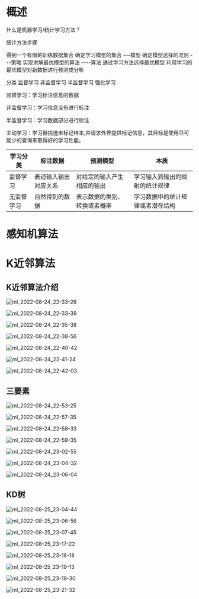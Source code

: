 # 概述

什么是机器学习/统计学习方法？

统计方法步骤

得到一个有限的训练数据集合
确定学习模型的集合 	---模型
确定模型选择的准则 	 ---策略
实现求解最优模型的算法 	----算法
通过学习方法选择最优模型
利用学习的最优模型对新数据进行预测或分析

分类 监督学习 非监督学习 半监督学习 强化学习



监督学习：学习标注信息的数据

非监督学习：学习信息没有进行标注

半监督学习：学习数据部分进行标注

主动学习：学习器挑选未标记样本,并请求外界提供标记信息，其目标是使用尽可能少的查询来取得好的学习性能。

| 学习分类   | 标注数据             | 预测模型                     | 本质                             |
| ---------- | -------------------- | ---------------------------- | -------------------------------- |
| 监督学习   | 表述输入输出对应关系 | 对给定的输入产生相应的输出   | 学习输入到输出的映射的统计规律   |
| 无监督学习 | 自然得到的数据       | 表示数据的类别、转换或者概率 | 学习数据中的统计规律或者潜在结构 |

# 感知机算法



# K近邻算法

## K近邻算法介绍

![ml_2022-08-24_22-33-26](../picture/ml/ml_2022-08-24_22-33-26.png)

![ml_2022-08-24_22-33-39](../picture/ml/ml_2022-08-24_22-33-39.png)

![ml_2022-08-24_22-35-38](../picture/ml/ml_2022-08-24_22-35-38.png)

![ml_2022-08-24_22-38-56](../picture/ml/ml_2022-08-24_22-38-56.png)

![ml_2022-08-24_22-40-42](../picture/ml/ml_2022-08-24_22-40-42.png)

![ml_2022-08-24_22-41-24](../picture/ml/ml_2022-08-24_22-41-24.png)

![ml_2022-08-24_22-42-03](../picture/ml/ml_2022-08-24_22-42-03.png)

## 三要素

![ml_2022-08-24_22-53-25](../picture/ml/ml_2022-08-24_22-53-25.png)

![ml_2022-08-24_22-57-35](../picture/ml/ml_2022-08-24_22-57-35.png)

![ml_2022-08-24_22-58-33](../picture/ml/ml_2022-08-24_22-58-33.png)

![ml_2022-08-24_22-59-35](../picture/ml/ml_2022-08-24_22-59-35.png)

![ml_2022-08-24_23-02-55](../picture/ml/ml_2022-08-24_23-02-55.png)

![ml_2022-08-24_23-04-32](../picture/ml/ml_2022-08-24_23-04-32.png)

![ml_2022-08-24_23-06-04](../picture/ml/ml_2022-08-24_23-06-04.png)

## KD树

![ml_2022-08-25_23-04-44](../picture/ml/ml_2022-08-25_23-04-44.png)

![ml_2022-08-25_23-06-56](../picture/ml/ml_2022-08-25_23-06-56.png)

![ml_2022-08-25_23-07-45](../picture/ml/ml_2022-08-25_23-08-27.png)

![ml_2022-08-25_23-17-22](../picture/ml/ml_2022-08-25_23-17-22.png)

![ml_2022-08-25_23-18-18](../picture/ml/ml_2022-08-25_23-18-18.png)

![ml_2022-08-25_23-19-13](../picture/ml/ml_2022-08-25_23-19-13.png)

![ml_2022-08-25_23-19-30](../picture/ml/ml_2022-08-25_23-19-30.png)

![ml_2022-08-25_23-21-32](../picture/ml/ml_2022-08-25_23-21-32.png)
